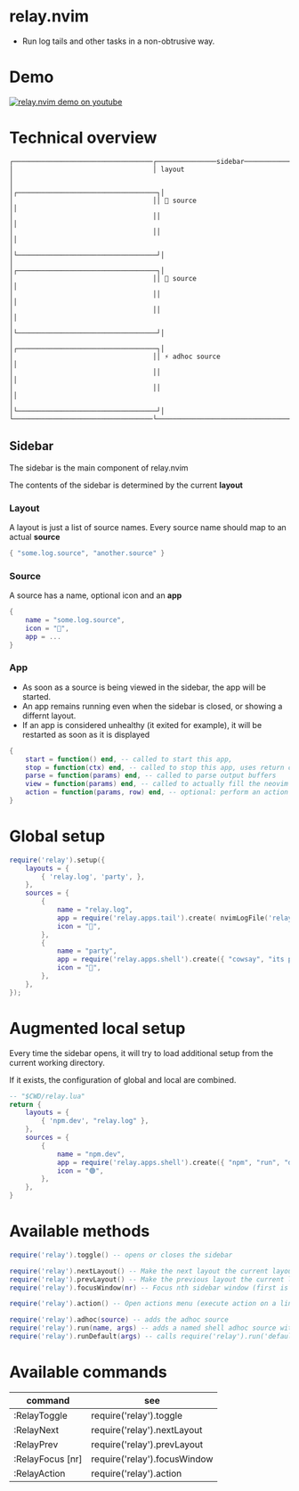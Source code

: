 # relay.nvim
- Run log tails and other tasks in a non-obtrusive way.

# Demo
[![relay.nvim demo on youtube](http://img.youtube.com/vi/Q-usLiX4KMY/0.jpg)](http://www.youtube.com/watch?v=Q-usLiX4KMY "relay.nvim demo")

# Technical overview

```
┌───────────────────────────────────┌───────────────sidebar───────────────┐
│                                   │ layout                              │
│                                   │┌───────────────────────────────────┐│
│                                   ││ 📕 source                         ││
│                                   ││                                   ││
│                                   ││                                   ││
│                                   │└───────────────────────────────────┘│
│                                   │┌───────────────────────────────────┐│
│                                   ││ 🎉 source                         ││
│                                   ││                                   ││
│                                   ││                                   ││
│                                   │└───────────────────────────────────┘│
│                                   │┌───────────────────────────────────┐│
│                                   ││ ⚡️ adhoc source                   ││
│                                   ││                                   ││
│                                   ││                                   ││
│                                   │└───────────────────────────────────┘│
└───────────────────────────────────└─────────────────────────────────────┘
```

## Sidebar
The sidebar is the main component of relay.nvim

The contents of the sidebar is determined by the current **layout**

### Layout
A layout is just a list of source names. Every source name should map to an actual **source**
```lua
{ "some.log.source", "another.source" }
```


### Source
A source has a name, optional icon and an **app**
```lua
{
    name = "some.log.source",
    icon = "📕",
    app = ...
}
```

### App
- As soon as a source is being viewed in the sidebar, the app will be started.
- An app remains running even when the sidebar is closed, or showing a differnt layout.
- If an app is considered unhealthy (it exited for example), it will be restarted as soon as it is displayed
```lua
{
    start = function() end, -- called to start this app,
    stop = function(ctx) end, -- called to stop this app, uses return calue from start
    parse = function(params) end, -- called to parse output buffers
    view = function(params) end, -- called to actually fill the neovim buffer
    action = function(params, row) end, -- optional: perform an action on a row
}
```

# Global setup
```lua
require('relay').setup({
    layouts = {
        { 'relay.log', 'party', },
    },
    sources = {
        {
            name = "relay.log",
            app = require('relay.apps.tail').create( nvimLogFile('relay.nvim.log'), parseLua),
            icon = "📕",
        },
        {
            name = "party",
            app = require('relay.apps.shell').create({ "cowsay", "its party time" }),
            icon = "🎉",
        },
    },
});
```

# Augmented local setup
Every time the sidebar opens, it will try to load additional setup from the current working directory.

If it exists, the configuration of global and local are combined.

```lua
-- "$CWD/relay.lua"
return {
    layouts = {
        { 'npm.dev', "relay.log" },
    },
    sources = {
        {
            name = "npm.dev",
            app = require('relay.apps.shell').create({ "npm", "run", "dev" }),
            icon = "🟢",
        },
    },
}
```

# Available methods
```lua
require('relay').toggle() -- opens or closes the sidebar

require('relay').nextLayout() -- Make the next layout the current layout
require('relay').prevLayout() -- Make the previous layout the current layout
require('relay').focusWindow(nr) -- Focus nth sidebar window (first is 1)

require('relay').action() -- Open actions menu (execute action on a line)

require('relay').adhoc(source) -- adds the adhoc source
require('relay').run(name, args) -- adds a named shell adhoc source with args
require('relay').runDefault(args) -- calls require('relay').run('default', args)
```

# Available commands
|command|see|
|---|---|
:RelayToggle|require('relay').toggle
:RelayNext|require('relay').nextLayout
:RelayPrev|require('relay').prevLayout
:RelayFocus [nr]|require('relay').focusWindow
:RelayAction|require('relay').action


